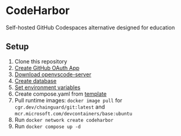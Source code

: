 # CodeHarbor

Self-hosted GitHub Codespaces alternative designed for education

## Setup
1. Clone this repository
2. [Create GitHub OAuth App](docs/github-oauth.md)
3. [Download openvscode-server](docs/vscode-server.md)
4. [Create database](docs/db-migrations.md)
5. [Set environment variables](docs/environment-variables.md)
6. Create compose.yaml from [template](compose.template.yaml)
7. Pull runtime images: `docker image pull` for `cgr.dev/chainguard/git:latest` and `mcr.microsoft.com/devcontainers/base:ubuntu`
8. Run `docker network create codeharbor`
9. Run `docker compose up -d`
